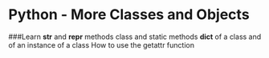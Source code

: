# Python - More Classes and Objects
###Learn
__str__ and __repr__ methods
class and static methods
__dict__ of a class and of an instance of a class
How to use the getattr function

